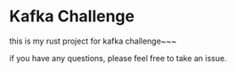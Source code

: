 # Kafka Challenge

this is my rust project for kafka challenge~~~

if you have any questions, please feel free to take an issue.
<!-- 
This is a starting point for Rust solutions to the
["Build Your Own Kafka" Challenge](https://codecrafters.io/challenges/kafka).

In this challenge, you'll build a toy Kafka clone that's capable of accepting
and responding to APIVersions & Fetch API requests. You'll also learn about
encoding and decoding messages using the Kafka wire protocol. You'll also learn
about handling the network protocol, event loops, TCP sockets and more.

**Note**: If you're viewing this repo on GitHub, head over to
[codecrafters.io](https://codecrafters.io) to try the challenge.

# Passing the first stage

The entry point for your Kafka implementation is in `src/main.rs`. Study and
uncomment the relevant code, and push your changes to pass the first stage:

```sh
git commit -am "pass 1st stage" # any msg
git push origin master
```

That's all!

# Stage 2 & beyond

Note: This section is for stages 2 and beyond.

1. Ensure you have `cargo (1.54)` installed locally
1. Run `./your_program.sh` to run your Kafka broker, which is implemented in
   `src/main.rs`. This command compiles your Rust project, so it might be slow
   the first time you run it. Subsequent runs will be fast.
1. Commit your changes and run `git push origin master` to submit your solution
   to CodeCrafters. Test output will be streamed to your terminal.

进度记录：
2024-11-8 00:54:57 目前完成了基础部分，准备开始并发，需要用到tokie，因此需要先学习一波
2024-11-12 00:42:12 目前看完了4.6.2，该看4.6.3了，多线程看完之后就可以看tolie了~~~
2024年11月11日00:42:23：目前看到了:https://course.rs/advance-practice/overview.html 准备开始，而这里正好是tokie的开始
-->
